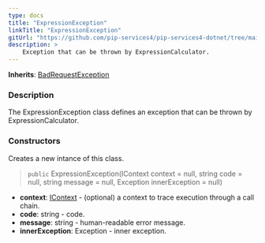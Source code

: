 ```yaml
---
type: docs
title: "ExpressionException"
linkTitle: "ExpressionException"
gitUrl: "https://github.com/pip-services4/pip-services4-dotnet/tree/main/pip-services4-expressions-dotnet"
description: > 
    Exception that can be thrown by ExpressionCalculator.
---
```


**Inherits**: [BadRequestException](../../../commons/errors/bad_request_exception)

### Description

The ExpressionException class defines an exception that can be thrown by ExpressionCalculator.

### Constructors
Creates a new intance of this class.

> `public` ExpressionException(IContext context = null, string code = null, string message = null, Exception innerException = null)

- **context**: [IContext](../../../components/context/icontext) - (optional) a context to trace execution through a call chain.
- **code**: string - code.
- **message**: string - human-readable error message.
- **innerException**: Exception - inner exception.
